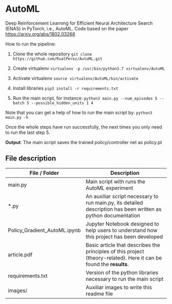# AutoML
Deep Reinforcement Learning for Efficient Neural Architecture Search (ENAS) in PyTorch, i.e., AutoML. Code based on the paper https://arxiv.org/abs/1802.03268

How to run the pipeline:

1) Clone the whole repository
```git clone https://github.com/RualPerez/AutoML.git```

2) Create virtualenv
```virtualenv -p /usr/bin/python3.7 virtualenv/AutoML```

3) Activate virtualenv
```source virtualenv/AutoML/bin/activate```

4) Install libraries
```pip3 install -r requirements.txt```

5) Run the main script, for instance:
```python3 main.py --num_episodes 5 --batch 5 --possible_hidden_units 1 4```

Note that you can get a help of how to run the main script by:
```python3 main.py -h```

Once the whole steps have run successfully, the next times you only need to run the last step 5. 

**Output**: The main script saves the trained policy/controller net as policy.pt

## File description

| File / Folder | Description |
| ----------- | ----------- |
| main.py | Main script with runs the AutoML experiment |
| *.py | An auxiliar script necessary to run main.py, its detailed description has been written as python documentation  |
| Policy_Gradient_AutoML.ipynb | Jupyter Notebook designed to help users to understand how this project has been developed |
| article.pdf | Basic article that describes the principles of this project (theory-related). Here it can be found the **results**. |
| requirements.txt | Version of the python libraries necessary to run the main script  |
| images/ | Auxiliar images to write this readme file |




